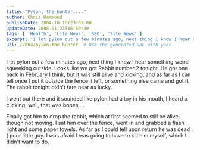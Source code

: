 ```yaml
---
title: "Pylon, the hunter...."
author: Chris Hammond
publishDate: 2004-10-18T23:07:00
updateDate: 2008-01-23T16:50:49
tags: [ 'Health', 'Life News', 'SEO', 'Site News' ]
excerpt: "I let pylon out a few minutes ago, next thing I know I hear something weird squeeking outside. Looks like we got Rabbit number 2 tonight. He got one back in February I think, but it was still alive and kicking, and as far as I can tell once I put it outside the fence it left, or something else came and got it. The rabbit tonight didn't fare near as lucky. I went out there and it sounded like pylon had a toy in his mouth, I heard a clicking, well, that was bones.... Finally got him to drop the rabbit, which at first seemed to still be alive, though not moving. I sat him over the fence, went in and grabbed a flash light and some paper towels. As far as I could tell upon return he was dead :( poor little guy. I was afraid I was going to have to kill him myself, which I didn't want to..."
url: /2004/pylon-the-hunter  # Use the generated URL with year
---
```

<P>I let pylon out a few minutes ago, next thing I know I hear something weird squeeking outside. Looks like we got Rabbit number 2 tonight. He got one back in February I think, but it was still alive and kicking, and as far as I can tell once I put it outside the fence it left, or something else came and got it. The rabbit tonight didn't fare near as lucky.</P> <P>I went out there and it sounded like pylon had a toy in his mouth, I heard a clicking, well, that was bones....</P> <P>Finally got him to drop the rabbit, which at first seemed to still be alive, though not moving. I sat him over the fence, went in and grabbed a flash light and some paper towels. As far as I could tell upon return he was dead :( poor little guy. I was afraid I was going to have to kill him myself, which I didn't want to do.</P>
